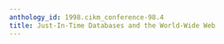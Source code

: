 ```yaml
---
anthology_id: 1998.cikm_conference-98.4
title: Just-In-Time Databases and the World-Wide Web
---
```

